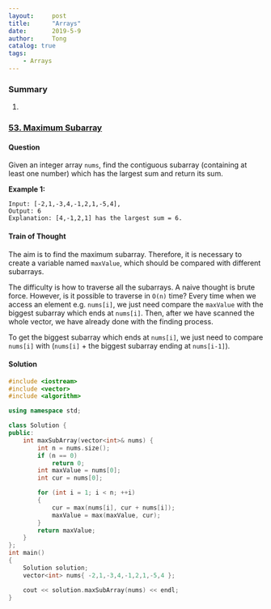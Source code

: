 ```yaml
---
layout:     post
title:      "Arrays"
date:       2019-5-9
author:     Tong
catalog: true
tags:
    - Arrays
---
```


### Summary

1.


### [53. Maximum Subarray](https://leetcode.com/problems/maximum-subarray/)

#### Question

Given an integer array `nums`, find the contiguous subarray (containing at least one number) which has the largest sum and return its sum.

__Example 1:__
```
Input: [-2,1,-3,4,-1,2,1,-5,4],
Output: 6
Explanation: [4,-1,2,1] has the largest sum = 6.
```

#### Train of Thought

The aim is to find the maximum subarray. Therefore, it is necessary to create a variable named `maxValue`, which should be compared with different subarrays.

The difficulty is how to traverse all the subarrays. A naive thought is brute force. However, is it possible to traverse in `O(n)` time? Every time when we access an element e.g. `nums[i]`, we just need compare the `maxValue` with the biggest subarray which ends at `nums[i]`. Then, after we have scanned the whole vector, we have already done with the finding process.

To get the biggest subarray which ends at `nums[i]`, we just need to compare `nums[i]` with (`nums[i]` + the biggest subarray ending at `nums[i-1]`).

#### Solution
```cpp
#include <iostream>
#include <vector>
#include <algorithm>

using namespace std;

class Solution {
public:
	int maxSubArray(vector<int>& nums) {
		int n = nums.size();
		if (n == 0)
			return 0;
		int maxValue = nums[0];
		int cur = nums[0];

		for (int i = 1; i < n; ++i)
		{
			cur = max(nums[i], cur + nums[i]);
			maxValue = max(maxValue, cur);
		}
		return maxValue;
	}
};
int main()
{
	Solution solution;
	vector<int> nums{ -2,1,-3,4,-1,2,1,-5,4 };

	cout << solution.maxSubArray(nums) << endl;
}
```
